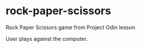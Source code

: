 # rock-paper-scissors

Rock Paper Scissors game from Project Odin lesson

User plays against the computer.

